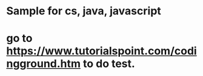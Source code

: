 # Sample for cs, java, javascript 
# go to https://www.tutorialspoint.com/codingground.htm to do test.
